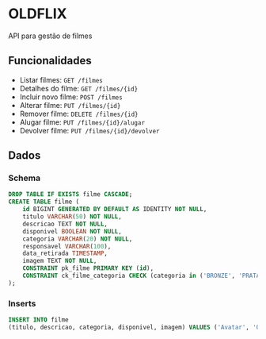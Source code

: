 # OLDFLIX

API para gestão de filmes

## Funcionalidades

- Listar filmes: `GET /filmes`
- Detalhes do filme: `GET /filmes/{id}`
- Incluir novo filme: `POST /filmes`
- Alterar filme: `PUT /filmes/{id}`
- Remover filme: `DELETE /filmes/{id}`
- Alugar filme: `PUT /filmes/{id}/alugar`
- Devolver filme: `PUT /filmes/{id}/devolver`

## Dados

### Schema

```sql
DROP TABLE IF EXISTS filme CASCADE;
CREATE TABLE filme (
	id BIGINT GENERATED BY DEFAULT AS IDENTITY NOT NULL,
	titulo VARCHAR(50) NOT NULL,
	descricao TEXT NOT NULL,
	disponivel BOOLEAN NOT NULL,
	categoria VARCHAR(20) NOT NULL,
	responsavel VARCHAR(100),
	data_retirada TIMESTAMP,
	imagem TEXT NOT NULL,
	CONSTRAINT pk_filme PRIMARY KEY (id),
	CONSTRAINT ck_filme_categoria CHECK (categoria in ('BRONZE', 'PRATA', 'OURO'))
);
```

### Inserts
```sql
INSERT INTO filme
(titulo, descricao, categoria, disponivel, imagem) VALUES ('Avatar', 'Quando seu irmão é morto em um assalto, o paraplégico fuzileiro naval Jake Sully decide assumir seu lugar em uma missão no distante mundo de Pandora. Lá, ele descobre as intenções gananciosas de Parker Selfridge de expulsar o humanóide nativo Na''vi para minerar o precioso material espalhado por sua rica floresta. Em troca da cirurgia na coluna que consertará suas pernas, Jake reúne conhecimento sobre a raça indígena e sua cultura para a unidade militar cooperativa liderada pelo entusiasmado coronel Quaritch, enquanto simultaneamente tenta se infiltrar no povo Na''vi com o uso de de uma identidade avatar. Enquanto Jake começa a se relacionar com a tribo nativa e rapidamente se apaixona pela bela alienígena Neytiri,— As gêmeas Massie', 'OURO', true, 'https://m.media-amazon.com/images/M/MV5BZDA0OGQxNTItMDZkMC00N2UyLTg3MzMtYTJmNjg3Nzk5MzRiXkEyXkFqcGdeQXVyMjUzOTY1NTc@._V1_FMjpg_UX1000_.jpg');
